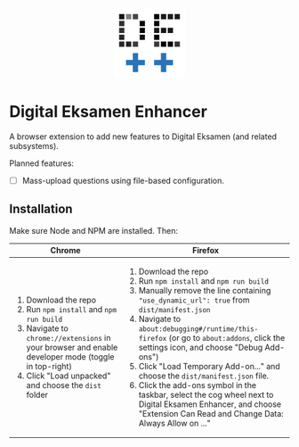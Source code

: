<div align="center"><img src="./assets/ext/icon128.png" /></div>

# Digital Eksamen Enhancer

A browser extension to add new features to Digital Eksamen (and related subsystems).

Planned features:

- [ ] Mass-upload questions using file-based configuration.

## Installation

Make sure Node and NPM are installed. Then:

<table><thead><tr><th>Chrome</th><th>Firefox</th></tr></thead>
<tbody><tr><td>

1. Download the repo
2. Run `npm install` and `npm run build`
3. Navigate to `chrome://extensions` in your browser and enable developer mode (toggle in top-right)
4. Click "Load unpacked" and choose the `dist` folder

</td><td>

1. Download the repo
1. Run `npm install` and `npm run build`
1. Manually remove the line containing `"use_dynamic_url": true` from `dist/manifest.json`
1. Navigate to `about:debugging#/runtime/this-firefox` (or go to `about:addons`, click the settings icon, and choose "Debug Add-ons")
1. Click "Load Temporary Add-on..." and choose the `dist/manifest.json` file.
1. Click the add-ons symbol in the taskbar, select the cog wheel next to Digital Eksamen Enhancer, and choose "Extension Can Read and Change Data: Always Allow on ..."

</td>
